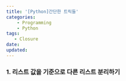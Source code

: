 ```yaml
---
title: '[Python]간단한 트릭들'
categories:
    - Programming
    - Python
tags:
   - Closure
date:
updated:
---
```


<!--
categories
- Machine Learning
- Statistics , Math
- Data Engineering
- Programming
- EDA & Visualization
- Preprocessing


>goal

## 개요

### 특정개념이란
### 선행지식

## 특정개념을 언제 쓰는가

## 특정개념 종류(있을 경우) , 옵션들,

## 이미 작성한 다른 개념과 차이점

## 특정개념 선택 방법론, 할 수 잇는 것들

## 구현

-->
### 1. 리스트 값을 기준으로 다른 리스트 분리하기


